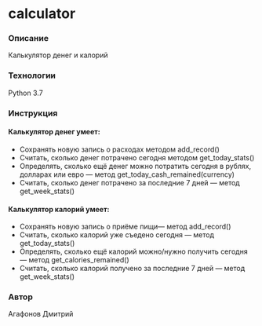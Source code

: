 # calculator
### Описание
Калькулятор денег и калорий
### Технологии
Python 3.7
### Инструкция

#### Калькулятор денег умеет:
- Сохранять новую запись о расходах методом add_record()
- Считать, сколько денег потрачено сегодня методом get_today_stats()
- Определять, сколько ещё денег можно потратить сегодня в рублях, долларах или евро — метод get_today_cash_remained(currency)
- Считать, сколько денег потрачено за последние 7 дней — метод get_week_stats()
#### Калькулятор калорий умеет:
- Сохранять новую запись о приёме пищи— метод add_record()
- Считать, сколько калорий уже съедено сегодня — метод get_today_stats()
- Определять, сколько ещё калорий можно/нужно получить сегодня — метод get_calories_remained()
- Считать, сколько калорий получено за последние 7 дней — метод get_week_stats()
### Автор
Агафонов Дмитрий
